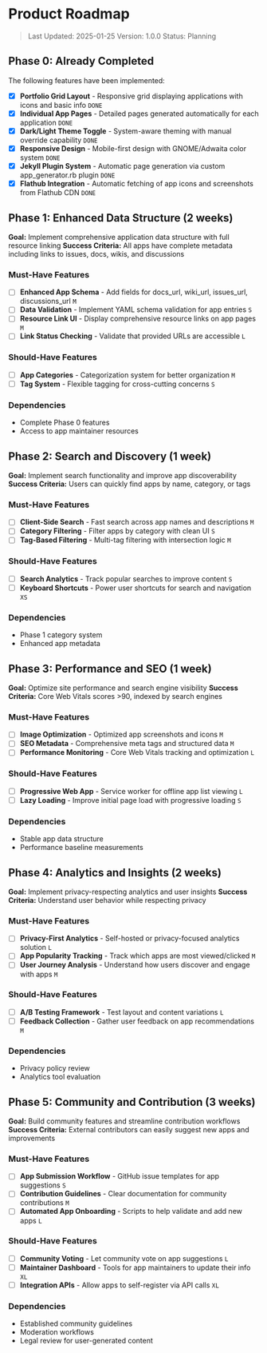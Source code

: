 # Product Roadmap

> Last Updated: 2025-01-25
> Version: 1.0.0
> Status: Planning

## Phase 0: Already Completed

The following features have been implemented:

- [x] **Portfolio Grid Layout** - Responsive grid displaying applications with icons and basic info `DONE`
- [x] **Individual App Pages** - Detailed pages generated automatically for each application `DONE`
- [x] **Dark/Light Theme Toggle** - System-aware theming with manual override capability `DONE`
- [x] **Responsive Design** - Mobile-first design with GNOME/Adwaita color system `DONE`
- [x] **Jekyll Plugin System** - Automatic page generation via custom app_generator.rb plugin `DONE`
- [x] **Flathub Integration** - Automatic fetching of app icons and screenshots from Flathub CDN `DONE`

## Phase 1: Enhanced Data Structure (2 weeks)

**Goal:** Implement comprehensive application data structure with full resource linking
**Success Criteria:** All apps have complete metadata including links to issues, docs, wikis, and discussions

### Must-Have Features

- [ ] **Enhanced App Schema** - Add fields for docs_url, wiki_url, issues_url, discussions_url `M`
- [ ] **Data Validation** - Implement YAML schema validation for app entries `S`
- [ ] **Resource Link UI** - Display comprehensive resource links on app pages `M`
- [ ] **Link Status Checking** - Validate that provided URLs are accessible `L`

### Should-Have Features

- [ ] **App Categories** - Categorization system for better organization `M`
- [ ] **Tag System** - Flexible tagging for cross-cutting concerns `S`

### Dependencies

- Complete Phase 0 features
- Access to app maintainer resources

## Phase 2: Search and Discovery (1 week)

**Goal:** Implement search functionality and improve app discoverability
**Success Criteria:** Users can quickly find apps by name, category, or tags

### Must-Have Features

- [ ] **Client-Side Search** - Fast search across app names and descriptions `M`
- [ ] **Category Filtering** - Filter apps by category with clean UI `S`
- [ ] **Tag-Based Filtering** - Multi-tag filtering with intersection logic `M`

### Should-Have Features

- [ ] **Search Analytics** - Track popular searches to improve content `S`
- [ ] **Keyboard Shortcuts** - Power user shortcuts for search and navigation `XS`

### Dependencies

- Phase 1 category system
- Enhanced app metadata

## Phase 3: Performance and SEO (1 week)

**Goal:** Optimize site performance and search engine visibility
**Success Criteria:** Core Web Vitals scores >90, indexed by search engines

### Must-Have Features

- [ ] **Image Optimization** - Optimized app screenshots and icons `M`
- [ ] **SEO Metadata** - Comprehensive meta tags and structured data `M`
- [ ] **Performance Monitoring** - Core Web Vitals tracking and optimization `L`

### Should-Have Features

- [ ] **Progressive Web App** - Service worker for offline app list viewing `L`
- [ ] **Lazy Loading** - Improve initial page load with progressive loading `S`

### Dependencies

- Stable app data structure
- Performance baseline measurements

## Phase 4: Analytics and Insights (2 weeks)

**Goal:** Implement privacy-respecting analytics and user insights
**Success Criteria:** Understand user behavior while respecting privacy

### Must-Have Features

- [ ] **Privacy-First Analytics** - Self-hosted or privacy-focused analytics solution `L`
- [ ] **App Popularity Tracking** - Track which apps are most viewed/clicked `M`
- [ ] **User Journey Analysis** - Understand how users discover and engage with apps `M`

### Should-Have Features

- [ ] **A/B Testing Framework** - Test layout and content variations `L`
- [ ] **Feedback Collection** - Gather user feedback on app recommendations `M`

### Dependencies

- Privacy policy review
- Analytics tool evaluation

## Phase 5: Community and Contribution (3 weeks)

**Goal:** Build community features and streamline contribution workflows
**Success Criteria:** External contributors can easily suggest new apps and improvements

### Must-Have Features

- [ ] **App Submission Workflow** - GitHub issue templates for app suggestions `S`
- [ ] **Contribution Guidelines** - Clear documentation for community contributions `M`
- [ ] **Automated App Onboarding** - Scripts to help validate and add new apps `L`

### Should-Have Features

- [ ] **Community Voting** - Let community vote on app suggestions `L`
- [ ] **Maintainer Dashboard** - Tools for app maintainers to update their info `XL`
- [ ] **Integration APIs** - Allow apps to self-register via API calls `XL`

### Dependencies

- Established community guidelines
- Moderation workflows
- Legal review for user-generated content